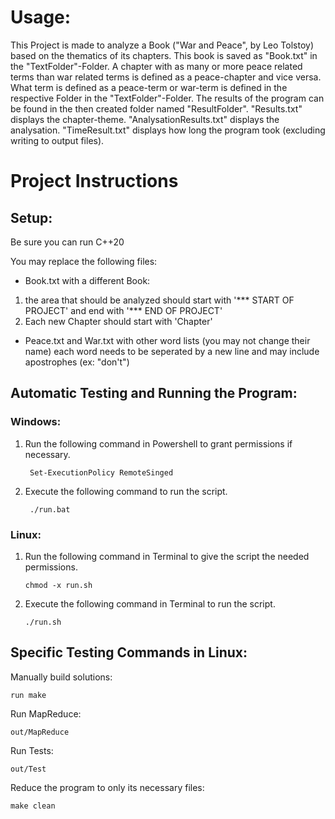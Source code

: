 # Usage:

This Project is made to analyze a Book ("War and Peace", by Leo Tolstoy) based on the thematics of its chapters. This book is saved as "Book.txt" in the "TextFolder"-Folder.
A chapter with as many or more peace related terms than war related terms is defined as a peace-chapter and vice versa.
What term is defined as a peace-term or war-term is defined in the respective Folder in the "TextFolder"-Folder.
The results of the program can be found in the then created folder named "ResultFolder". 
"Results.txt" displays the chapter-theme.
"AnalysationResults.txt" displays the analysation.
"TimeResult.txt" displays how long the program took (excluding writing to output files).


# Project Instructions

## Setup:

Be sure you can run C++20

You may replace the following files:
- Book.txt with a different Book:
1. the area that should be analyzed should start with 
    '*** START OF PROJECT' 
    and end with 
    '*** END OF PROJECT'
2. Each new Chapter should start with 
    'Chapter'

- Peace.txt and War.txt with other word lists (you may not change their name)
each word needs to be seperated by a new line and may include apostrophes (ex: "don't")


## Automatic Testing and Running the Program:

### Windows:
1. Run the following command in Powershell to grant permissions if necessary.

        Set-ExecutionPolicy RemoteSinged
3. Execute the following command to run the script.

        ./run.bat

### Linux:
1. Run the following command in Terminal to give the script the needed permissions.

       chmod -x run.sh
     
4. Execute the following command in Terminal to run the script.

       ./run.sh

## Specific Testing  Commands in Linux:

Manually build solutions:

    run make

Run MapReduce:
    
    out/MapReduce
    
Run Tests:

    out/Test

Reduce the program to only its necessary files:

    make clean

